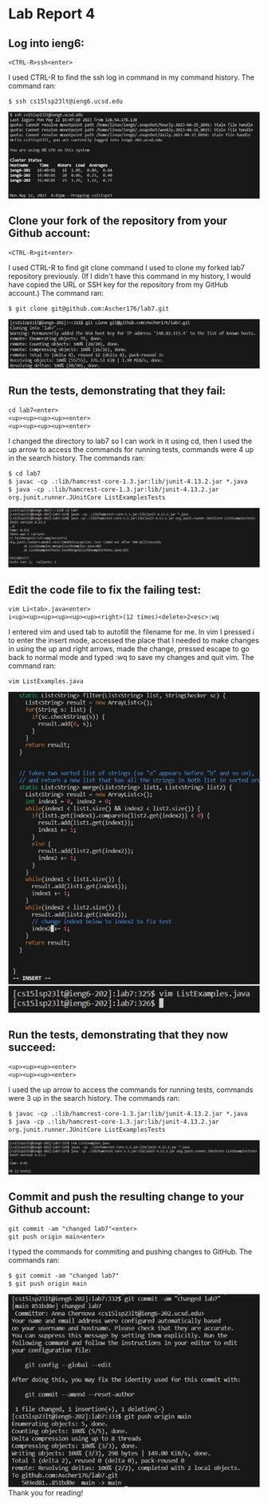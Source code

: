 # Lab Report 4
## Log into ieng6:
```
<CTRL-R>ssh<enter>
```
I used CTRL-R to find the ssh log in command in my command history.
The command ran:
```
$ ssh cs15lsp23lt@ieng6.ucsd.edu
```
![4](4.jpg)
## Clone your fork of the repository from your Github account:
```
<CTRL-R>git<enter>
```
I used CTRL-R to find git clone command I used to clone my forked lab7 repository previously.
(If I didn't have this command in my history, I would have copied the URL or SSH key for the repository from my GitHub account.)
The command ran:
```
$ git clone git@github.com:Ascher176/lab7.git
```
![5](5.jpg)
## Run the tests, demonstrating that they fail:
```
cd lab7<enter>
<up><up><up><up><enter>
<up><up><up><up><enter>
```
I changed the directory to lab7 so I can work in it using cd,
then I used the up arrow to access the commands for running tests, commands were 4 up in the search history.
The commands ran:
```
$ cd lab7
$ javac -cp .:lib/hamcrest-core-1.3.jar:lib/junit-4.13.2.jar *.java
$ java -cp .:lib/hamcrest-core-1.3.jar:lib/junit-4.13.2.jar org.junit.runner.JUnitCore ListExamplesTests
```
![6](6.jpg)
## Edit the code file to fix the failing test:
```
vim Li<tab>.java<enter>
i<up><up><up><up><up><up><right>(12 times)<delete>2<esc>:wq
```
I entered vim and used tab to autofill the filename for me.
In vim I pressed i to enter the insert mode, accessed the place that I needed
to make changes in using the up and right arrows, made the change,
pressed escape to go back to normal mode and typed :wq to save my changes and quit vim.
The command ran:
```
vim ListExamples.java
```
![71](71.jpg)
![72](72.jpg)
## Run the tests, demonstrating that they now succeed:
```
<up><up><up><enter>
<up><up><up><enter>
```
I used the up arrow to access the commands for running tests, commands were 3 up in the search history.
The commands ran:
```
$ javac -cp .:lib/hamcrest-core-1.3.jar:lib/junit-4.13.2.jar *.java
$ java -cp .:lib/hamcrest-core-1.3.jar:lib/junit-4.13.2.jar org.junit.runner.JUnitCore ListExamplesTests
```
![8](8.jpg)
## Commit and push the resulting change to your Github account:
```
git commit -am "changed lab7"<enter>
git push origin main<enter>
```
I typed the commands for commiting and pushing changes to GitHub.
The commands ran:
```
$ git commit -am "changed lab7"
$ git push origin main
```
![9](9.jpg)
Thank you for reading!
